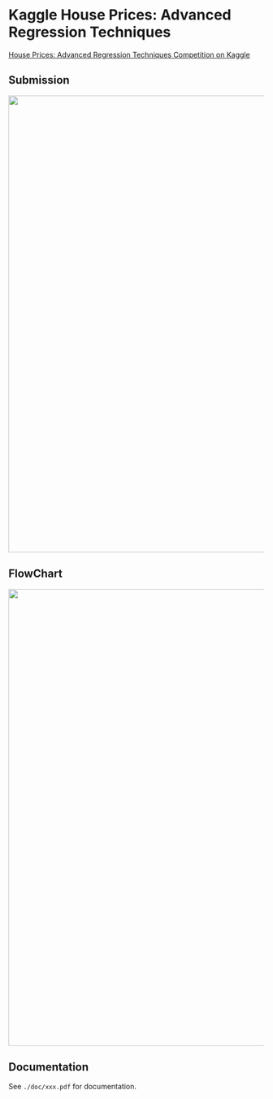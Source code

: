 # Kaggle House Prices: Advanced Regression Techniques
[House Prices: Advanced Regression Techniques
Competition on Kaggle](https://www.kaggle.com/c/house-prices-advanced-regression-techniques)

## Submission

<img src=“/doc/fig/score_with_different_approaches.png” align="center" width="900px"/>

## FlowChart

<img src=“/doc/fig/flowchart.jpg” align="center" width="900px"/>

## Documentation

See `./doc/xxx.pdf` for documentation.
